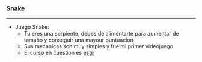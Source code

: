 ### Snake
---
* Juego Snake:
  * Tu eres una serpiente, debes de alimentarte para aumentar de tamaño y conseguir una mayour puntuacion
  * Sus mecanicas son muy simples y fue mi primer videojuego
  * El curso en cuestion es [este](https://www.youtube.com/playlist?list=PLuaRu05D7vP5ij2oZlGHatrF9ZUetf2VA)
